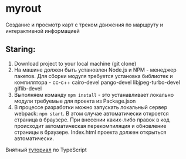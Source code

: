 # myrout
Создание и просмотр карт с треком движения по маршруту и интерактивной информацией

## Staring:

1. Download project to your local machine (git clone)
2. На машине должен быть установлен Node.js и NPM -  менеджер пакетов.
 Для сборки модуля требуется установка библиотек и компилятора - cc-c++ cairo-devel pango-devel libjpeg-turbo-devel giflib-devel
3. Выполняем команду `npm install` - это устанавливает локально модули требуемые для проекта из Package.json
5. В процессе разработки можно запускать локальный сервер webpack: `npm start`.
 В этом случае автоматически откроется страница в браузере. При внесении каких-либо правок в код происходит автоматическая перекомпиляция и обновление страницы в браузере. Index.html проекта должен открыться автоматически.

Внятный [туториал](https://www.tutorialspoint.com/typescript/index.htm) по TypeScript